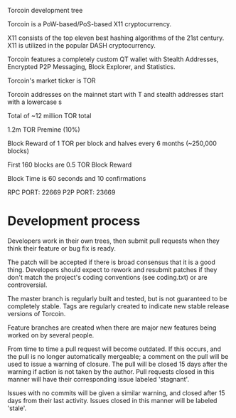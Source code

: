 
Torcoin development tree

Torcoin is a PoW-based/PoS-based X11 cryptocurrency.

X11 consists of the top eleven best hashing algorithms of the 21st century. X11 is utilized in the popular DASH cryptocurrency.

Torcoin features a completely custom QT wallet with Stealth Addresses, Encrypted P2P Messaging, Block Explorer, and Statistics.

Torcoin's market ticker is TOR

Torcoin addresses on the mainnet start with T and stealth addresses start with a lowercase s

Total of ~12 million TOR total

1.2m TOR Premine (10%)

Block Reward of 1 TOR per block and halves every 6 months (~250,000 blocks)

First 160 blocks are 0.5 TOR Block Reward

Block Time is 60 seconds and 10 confirmations

RPC PORT: 22669
P2P PORT: 23669

Development process
===========================

Developers work in their own trees, then submit pull requests when
they think their feature or bug fix is ready.

The patch will be accepted if there is broad consensus that it is a
good thing.  Developers should expect to rework and resubmit patches
if they don't match the project's coding conventions (see coding.txt)
or are controversial.

The master branch is regularly built and tested, but is not guaranteed
to be completely stable. Tags are regularly created to indicate new
stable release versions of Torcoin.

Feature branches are created when there are major new features being
worked on by several people.

From time to time a pull request will become outdated. If this occurs, and
the pull is no longer automatically mergeable; a comment on the pull will
be used to issue a warning of closure. The pull will be closed 15 days
after the warning if action is not taken by the author. Pull requests closed
in this manner will have their corresponding issue labeled 'stagnant'.

Issues with no commits will be given a similar warning, and closed after
15 days from their last activity. Issues closed in this manner will be 
labeled 'stale'.
